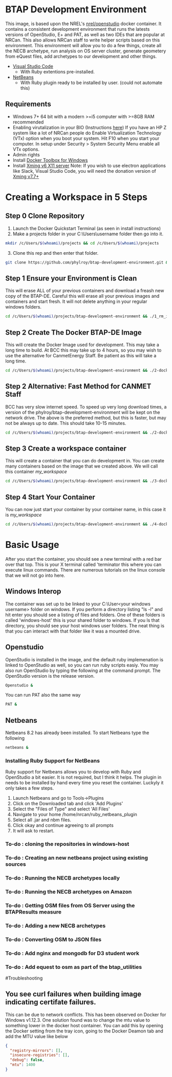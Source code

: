 # BTAP Development Environment

This image, is based upon the NREL's [nrel/openstudio](https://hub.docker.com/r/nrel/openstudio/) docker container. It contains a consistent development environment that runs the latests versions of OpenStudio, E+ and PAT, as well as two IDEs that are popular at NRCan. This also allows NRCan staff to write helper scripts based on this environment. This environment will allow you to do a few things, create all the NECB archetype, run analysis on OS server cluster, generate geometery from eQuest files, add archetypes to our development and other things. 

 * [Visual Studio Code]()
 	* With Ruby extentions pre-installed.
 * [NetBeans]()
 	* With Ruby plugin ready to be installed by user. (could not automate this)  


## Requirements
* Windows 7+ 64 bit with a modern >=i5 computer with >=8GB RAM recommended
* Enabling virutalization in your BIO (Instructions [here](https://docs.fedoraproject.org/en-US/Fedora/13/html/Virtualization_Guide/sect-Virtualization-Troubleshooting-Enabling_Intel_VT_and_AMD_V_virtualization_hardware_extensions_in_BIOS.html)) If you have an HP Z system like a lot of NRCan people do Enable Virtualization Technology (VTx) option when you boot your system. Hit F10 when you start your computer. In setup under Security > System Security Menu enable all VTx options.
* Admin rights
* Install [Docker Toolbox for Windows](https://docs.docker.com/toolbox/toolbox_install_windows/)
* Install [Xming v6 X11 server](http://sourceforge.net/projects/xming/files/Xming/6.9.0.31/Xming-6-9-0-31-setup.exe/download) Note: If you wish to use electron applications like Slack, Visual Studio Code, you will need the donation version of [Xming v7.7+](http://www.straightrunning.com/XmingNotes/#head-16) 


# Creating a Workspace in 5 Steps

## Step 0 Clone Repository

1. Launch the Docker Quickstart Terminal (as seen in install instructions)
2. Make a projects folder in your C:\Users\username folder then go into it.
```bash
mkdir /c/Users/$(whoami)/projects && cd /c/Users/$(whoami)/projects
```
3.    Clone this rep and then enter that folder.
```bash
git clone https://github.com/phylroy/btap-development-environment.git && cd btap-development-environment
```

## Step 1 Ensure your Environment is Clean

This will erase ALL of your previous containers and download a freash new copy of the BTAP-DE. Careful this will erase all your previous images and containers and start fresh. It will not delete anything in your regular windows folders.
```bash
cd /c/Users/$(whoami)/projects/btap-development-environment && ./1_rm_images_and_containers.sh
```

## Step 2 Create The Docker BTAP-DE Image
This will create the Docker Image used for development.  This may take a long time to build. At BCC this may take up to 4 hours, so you may wish to use the alternative for CanmetEnergy Staff.  Be patient as this will take a long time. 
```bash
cd /c/Users/$(whoami)/projects/btap-development-environment && ./2-dockerfile_build_image.sh
```

## Step 2 Alternative: Fast Method for CANMET Staff
BCC has very slow internet speed. To speed up very long download times, a version of the phylroy/btap-development-environment will be kept on the network drive. The above is the preferred method, but this is faster, but may not be always up to date. This should take 10-15 minutes.
```bash
cd /c/Users/$(whoami)/projects/btap-development-environment && ./2-dockerfile_canmet_fast_build_image.sh
```
## Step 3 Create a workspace container
This will create a container that you can do development in. You can create many containers based on the image that we created above. We will call this container *my_workspace*
```bash
cd /c/Users/$(whoami)/projects/btap-development-environment && ./3-dockerfile_create_container.sh my_workspace
```
## Step 4 Start Your Container
You can now just start your container by your container name, in this case it is *my_workspace*
```bash
cd /c/Users/$(whoami)/projects/btap-development-environment && ./4-dockerfile_start_container.sh my_workspace
```
# Basic Usage
After you start the container, you should see a new terminal with a red bar over that top. This is your X terminal called 'terminator this where you can execute linux commands. There are numerous tutorials on the linux console that we will not go into here.
## Windows Interop
The container was set up to be linked to your C:\User\<your windows username> folder on windows. If you perform a directory listing "ls -l" and hit enter you should see a listing of files and folders. One of these folders is called 'windows-host' this is your shared folder to windows.  If you ls that directory, you should see your host windows user folders. The neat thing is that you can interact with that folder like it was a mounted drive.
## Openstudio
OpenStudio is installed in the image, and the default ruby implemenation is linked to OpenStudio as well, so you can run ruby scripts easiy. You may also run OpenStudio by typing the following at the command prompt. The OpenStudio version is the release version. 
```bash
Openstudio &
```
You can run PAT also the same way
```bash
PAT &
```
## Netbeans
Netbeans 8.2 has already been installed. To start Netbeans type the following
```bash
netbeans &
```
### Installing Ruby Support for NetBeans
Ruby support for Netbeans allows you to develop with Ruby and OpenStudio a bit easier. It is not required, but I think it helps. The plugin in needs to be installed by hand every time you reset the container. Luckyly it only takes a few steps.

1. Launch Netbeans and go to Tools->Plugins
2. Click on the Downloaded tab and click 'Add Plugins'
3. Select the "Files of Type" and select 'All Files'
4. Navigate to your home /home/nrcan/ruby_netbeans_plugin
5. Select all .jar and nbm files.
6. Click okay and continue agreeing to all prompts
7. It will ask to restart.


### To-do : cloning the repositories in windows-host
### To-do : Creating an new netbeans project using existing sources
### To-do : Running the NECB archetypes locally
### To-do : Running the NECB archetypes on Amazon
### To-do : Getting OSM files from OS Server using the BTAPResults measure
### To-do : Adding a new NECB archetypes
### To-do : Converting OSM to JSON files
### To-do : Add nginx and mongodb for D3 student work
### To-do : Add equest to osm as part of the btap_utilities

#Troubleshooting
## You see curl failures when building image indicating certifate failures.
This can be due to network conflicts. This has been observed on Docker for Windows v1.12.3.  One solution found was to change the mtu value to something lower in the docker host container.  You can add this by opening the Docker setting from the tray icon, going to the Docker Deamon tab and add the MTU value like below
```json
{
  "registry-mirrors": [],
  "insecure-registries": [],
  "debug": false,
  "mtu": 1400
}
```

